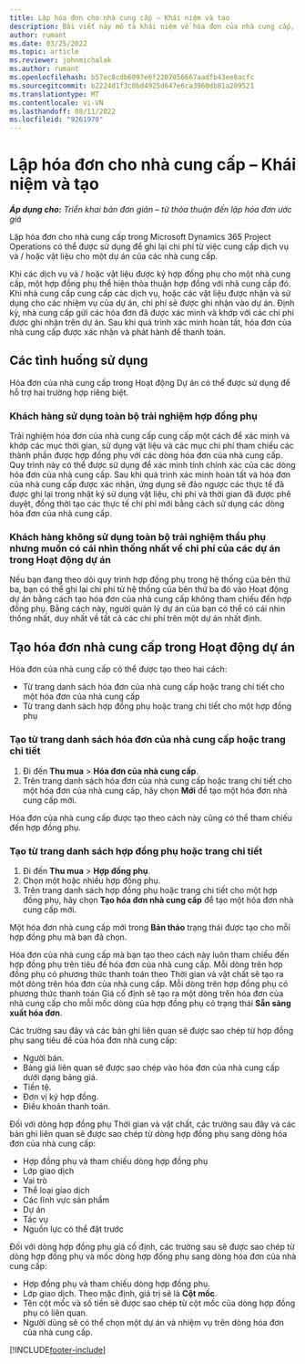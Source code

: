 ```yaml
---
title: Lập hóa đơn cho nhà cung cấp – Khái niệm và tạo
description: Bài viết này mô tả khái niệm về hóa đơn của nhà cung cấp, các tình huống sử dụng và cách tạo hóa đơn của nhà cung cấp trong Microsoft Dynamics 365 Project Operations.
author: rumant
ms.date: 03/25/2022
ms.topic: article
ms.reviewer: johnmichalak
ms.author: rumant
ms.openlocfilehash: b57ec8cdb6097e6f2207056667aadfb43ee8acfc
ms.sourcegitcommit: b2224d1f3c0bd4925d647e6ca3960db81a209521
ms.translationtype: MT
ms.contentlocale: vi-VN
ms.lasthandoff: 08/11/2022
ms.locfileid: "9261970"
---
```

# <a name="vendor-invoicing---concept-and-creation"></a>Lập hóa đơn cho nhà cung cấp – Khái niệm và tạo

_**Áp dụng cho:** Triển khai bản đơn giản – từ thỏa thuận đến lập hóa đơn ước giá_

Lập hóa đơn cho nhà cung cấp trong Microsoft Dynamics 365 Project Operations có thể được sử dụng để ghi lại chi phí từ việc cung cấp dịch vụ và / hoặc vật liệu cho một dự án của các nhà cung cấp.

Khi các dịch vụ và / hoặc vật liệu được ký hợp đồng phụ cho một nhà cung cấp, một hợp đồng phụ thể hiện thỏa thuận hợp đồng với nhà cung cấp đó. Khi nhà cung cấp cung cấp các dịch vụ, hoặc các vật liệu được nhận và sử dụng cho các nhiệm vụ của dự án, chi phí sẽ được ghi nhận vào dự án. Định kỳ, nhà cung cấp gửi các hóa đơn đã được xác minh và khớp với các chi phí được ghi nhận trên dự án. Sau khi quá trình xác minh hoàn tất, hóa đơn của nhà cung cấp được xác nhận và phát hành để thanh toán.

## <a name="scenarios-for-use"></a>Các tình huống sử dụng

Hóa đơn của nhà cung cấp trong Hoạt động Dự án có thể được sử dụng để hỗ trợ hai trường hợp riêng biệt.

### <a name="customers-use-the-full-subcontracting-experiences"></a>Khách hàng sử dụng toàn bộ trải nghiệm hợp đồng phụ

Trải nghiệm hóa đơn của nhà cung cấp cung cấp một cách để xác minh và khớp các mục thời gian, sử dụng vật liệu và các mục chi phí tham chiếu các thành phần được hợp đồng phụ với các dòng hóa đơn của nhà cung cấp. Quy trình này có thể được sử dụng để xác minh tính chính xác của các dòng hóa đơn của nhà cung cấp. Sau khi quá trình xác minh hoàn tất và hóa đơn của nhà cung cấp được xác nhận, ứng dụng sẽ đảo ngược các thực tế đã được ghi lại trong nhật ký sử dụng vật liệu, chi phí và thời gian đã được phê duyệt, đồng thời tạo các thực tế chi phí mới bằng cách sử dụng các dòng hóa đơn của nhà cung cấp.

### <a name="customers-dont-use-the-full-subcontracting-experiences-but-want-to-have-a-unified-view-of-costs-on-projects-in-project-operations"></a>Khách hàng không sử dụng toàn bộ trải nghiệm thầu phụ nhưng muốn có cái nhìn thống nhất về chi phí của các dự án trong Hoạt động dự án

Nếu bạn đang theo dõi quy trình hợp đồng phụ trong hệ thống của bên thứ ba, bạn có thể ghi lại chi phí từ hệ thống của bên thứ ba đó vào Hoạt động dự án bằng cách tạo hóa đơn của nhà cung cấp không tham chiếu đến hợp đồng phụ. Bằng cách này, người quản lý dự án của bạn có thể có cái nhìn thống nhất, duy nhất về tất cả các chi phí trên một dự án nhất định.

## <a name="creation-of-vendor-invoices-in-project-operations"></a>Tạo hóa đơn nhà cung cấp trong Hoạt động dự án

Hóa đơn của nhà cung cấp có thể được tạo theo hai cách:

- Từ trang danh sách hóa đơn của nhà cung cấp hoặc trang chi tiết cho một hóa đơn của nhà cung cấp
- Từ trang danh sách hợp đồng phụ hoặc trang chi tiết cho một hợp đồng phụ

### <a name="creation-from-the-vendor-invoice-list-page-or-details-page"></a>Tạo từ trang danh sách hóa đơn của nhà cung cấp hoặc trang chi tiết

1. Đi đến **Thu mua** \> **Hóa đơn của nhà cung cấp**.
2. Trên trang danh sách hóa đơn của nhà cung cấp hoặc trang chi tiết cho một hóa đơn của nhà cung cấp, hãy chọn **Mới** để tạo một hóa đơn nhà cung cấp mới.

Hóa đơn của nhà cung cấp được tạo theo cách này cũng có thể tham chiếu đến hợp đồng phụ.

### <a name="creation-from-the-subcontract-list-page-or-details-page"></a>Tạo từ trang danh sách hợp đồng phụ hoặc trang chi tiết

1. Đi đến **Thu mua** \> **Hợp đồng phụ**.
2. Chọn một hoặc nhiều hợp đồng phụ.
3. Trên trang danh sách hợp đồng phụ hoặc trang chi tiết cho một hợp đồng phụ, hãy chọn **Tạo hóa đơn nhà cung cấp** để tạo một hóa đơn nhà cung cấp mới.

Một hóa đơn nhà cung cấp mới trong **Bản thảo** trạng thái được tạo cho mỗi hợp đồng phụ mà bạn đã chọn.

Hóa đơn của nhà cung cấp mà bạn tạo theo cách này luôn tham chiếu đến hợp đồng phụ trên tiêu đề hóa đơn của nhà cung cấp. Mỗi dòng trên hợp đồng phụ có phương thức thanh toán theo Thời gian và vật chất sẽ tạo ra một dòng trên hóa đơn của nhà cung cấp. Mỗi dòng trên hợp đồng phụ có phương thức thanh toán Giá cố định sẽ tạo ra một dòng trên hóa đơn của nhà cung cấp cho mỗi mốc dòng của hợp đồng phụ có trạng thái **Sẵn sàng xuất hóa đơn**.

Các trường sau đây và các bản ghi liên quan sẽ được sao chép từ hợp đồng phụ sang tiêu đề của hóa đơn nhà cung cấp:

- Người bán.
- Bảng giá liên quan sẽ được sao chép vào hóa đơn của nhà cung cấp dưới dạng bảng giá.
- Tiền tệ.
- Đơn vị ký hợp đồng.
- Điều khoản thanh toán.

Đối với dòng hợp đồng phụ Thời gian và vật chất, các trường sau đây và các bản ghi liên quan sẽ được sao chép từ dòng hợp đồng phụ sang dòng hóa đơn của nhà cung cấp:

- Hợp đồng phụ và tham chiếu dòng hợp đồng phụ
- Lớp giao dịch
- Vai trò
- Thể loại giao dịch
- Các lĩnh vực sản phẩm
- Dự án
- Tác vụ
- Nguồn lực có thể đặt trước

Đối với dòng hợp đồng phụ giá cố định, các trường sau sẽ được sao chép từ dòng hợp đồng phụ và mốc dòng hợp đồng phụ sang dòng hóa đơn của nhà cung cấp:

- Hợp đồng phụ và tham chiếu dòng hợp đồng phụ.
- Lớp giao dịch. Theo mặc định, giá trị sẽ là **Cột mốc**.
- Tên cột mốc và số tiền sẽ được sao chép từ cột mốc của dòng hợp đồng phụ có liên quan.
- Người dùng sẽ có thể chọn một dự án và nhiệm vụ trên dòng hóa đơn của nhà cung cấp.

[!INCLUDE[footer-include](../../includes/footer-banner.md)]
